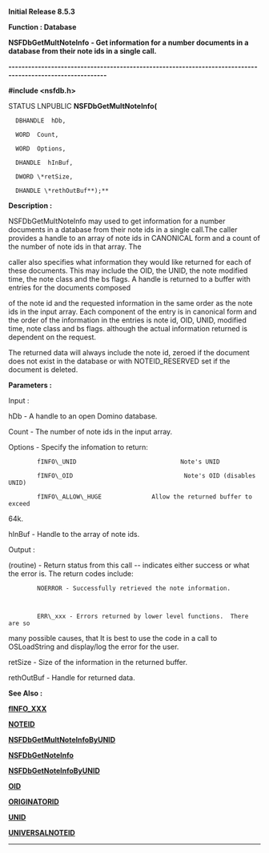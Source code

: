 




<!--
 /\* Font Definitions \*/
 @font-face
 {font-family:Helv;
 panose-1:2 11 6 4 2 2 2 3 2 4;}
@font-face
 {font-family:"Cambria Math";
 panose-1:2 4 5 3 5 4 6 3 2 4;}
 /\* Style Definitions \*/
 p.MsoNormal, li.MsoNormal, div.MsoNormal
 {margin-top:0cm;
 margin-right:0cm;
 margin-bottom:8.0pt;
 margin-left:0cm;
 line-height:107%;
 font-size:11.0pt;
 font-family:"Calibri",sans-serif;}
.MsoChpDefault
 {font-size:11.0pt;}
.MsoPapDefault
 {margin-bottom:8.0pt;
 line-height:107%;}
 /\* Page Definitions \*/
 @page WordSection1
 {size:612.0pt 792.0pt;
 margin:72.0pt 72.0pt 72.0pt 72.0pt;}
div.WordSection1
 {page:WordSection1;}
-->




**Initial Release 8.5.3**



**Function : Database**



**NSFDbGetMultNoteInfo** **- Get
information for a number documents in a database from their note ids in a
single call.**


**----------------------------------------------------------------------------------------------------------**



**#include <nsfdb.h>**



STATUS
LNPUBLIC **NSFDbGetMultNoteInfo(**  

      DBHANDLE  hDb,  

      WORD  Count,  

      WORD  Options,  

      DHANDLE  hInBuf,  

      DWORD \*retSize,  

      DHANDLE \*rethOutBuf**);**



**Description :**



NSFDbGetMultNoteInfo
may used to get information for a number documents in a database from their
note ids in a single call.The caller provides a handle to an array of note ids
in CANONICAL form and a count of the number of note ids in that array. The 


caller
also specifies what information they would like returned for each of these
documents. This may include the OID, the UNID,  the note modified time, the
note class and the bs flags. A handle is returned to a buffer with entries for
the documents composed


of
the note id  and the requested information in the same order as the note ids in
the input array. Each component of the entry is in canonical form and the order
of the information in the entries is note id, OID, UNID, modified time, note
class and bs flags. although the actual information returned is dependent on
the request.


 


The
returned data will always include the note id, zeroed if the document does not
exist in the database or with NOTEID\_RESERVED set if the document is deleted.


 


**Parameters :**



Input :  

hDb  -  A handle to an open Domino database.  

  

Count  -  The number of note ids in the input array.  

  

Options  -  Specify the infomation to return:  

  

            fINFO\_UNID                             Note's UNID  

            fINFO\_OID                               Note's OID (disables UNID)  

            fINFO\_ALLOW\_HUGE              Allow the returned buffer to exceed
64k.  

  

  

hInBuf  -  Handle to the array of note ids.  

  




Output :  

(routine)  -  Return status from this call -- indicates either success or what
the error is. The return codes include:  

  

            NOERROR - Successfully retrieved the note information.  

  

            ERR\_xxx - Errors returned by lower level functions.  There are so
many possible causes, that It is best to use the code in a call to OSLoadString
and display/log the error for the user.  

  

  

retSize  -  Size of the information in the returned buffer.  

  

rethOutBuf  -  Handle for returned data.  

  




 **See Also :**


**[fINFO\_XXX](notes:///8525872100478C66/61FD4E9848264AD28525620B006BA8BD/C056BF434138A17A482579130030CBF3)**


**[NOTEID](NOTEID.md)**


**[NSFDbGetMultNoteInfoByUNID](NSFDbGetMultNoteInfoByUNID.md)**


**[NSFDbGetNoteInfo](NSFDbGetNoteInfo.md)**


**[NSFDbGetNoteInfoByUNID](NSFDbGetNoteInfoByUNID.md)**


**[OID](OID.md)**


**[ORIGINATORID](ORIGINATORID.md)**


**[UNID](UNID.md)**


**[UNIVERSALNOTEID](UNIVERSALNOTEID.md)**



----------------------------------------------------------------------------------------------------------


 





